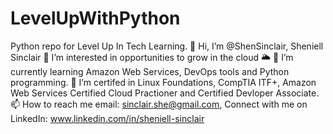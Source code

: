 # LevelUpWithPython
Python repo for Level Up In Tech Learning.
👋 Hi, I’m @ShenSinclair, Sheniell Sinclair
👀 I’m interested in opportunities to grow in the cloud 🌥
🌱 I’m currently learning Amazon Web Services, DevOps tools and Python programming.
💞️ I’m certifed in Linux Foundations, CompTIA ITF+, Amazon Web Services Certified Cloud Practioner and Certified Devloper Associate.
📫 How to reach me email: sinclair.she@gmail.com, Connect with me on LinkedIn: www.linkedin.com/in/sheniell-sinclair
